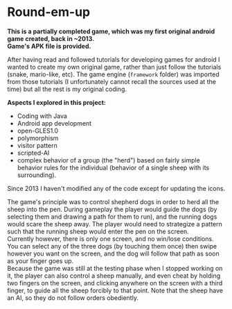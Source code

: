 # Round-em-up
**This is a partially completed game, which was my first original android game created, back in ~2013.  
Game's APK file is provided.**


After having read and followed tutorials for developing games for android I wanted to create my own original game, rather than just follow the tutorials (snake, mario-like, etc). The game engine (`framework` folder) was imported from those tutorials (I unfortunately cannot recall the sources used at the time) but all the rest is my original coding.  

**Aspects I explored in this project:**
 * Coding with Java
 * Android app development
 * open-GLES1.0
 * polymorphism
 * visitor pattern
 * scripted-AI
 * complex behavior of a group (the "herd") based on fairly simple behavior rules for the individual (behavior of a single sheep with its surrounding).


Since 2013 I haven't modified any of the code except for updating the icons.


The game's principle was to control shepherd dogs in order to herd all the sheep into the pen. During gameplay the player would guide the dogs (by selecting them and drawing a path for them to run), and the running dogs would scare the sheep away. The player would need to strategize a pattern such that the running sheep would enter the pen on the screen.    
Currently however, there is only one screen, and no win/lose conditions. You can select any of the three dogs (by touching them once) then swipe however you want on the screen, and the dog will follow that path as soon as your finger goes up.  
Because the game was still at the testing phase when I stopped working on it, the player can also control a sheep manually, and even cheat by holding two fingers on the screen, and clicking anywhere on the screen with a third finger, to guide all the sheep forcibly to that point. Note that the sheep have an AI, so they do not follow orders obediently.
